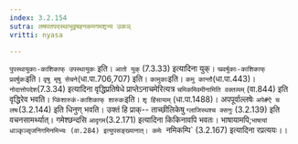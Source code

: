 ```yaml
---
index: 3.2.154
sutra: लषपतपदस्थाभूवृषहनकमगमशृभ्य उकञ्
vritti: nyasa

---
```

`पुपस्थायुकाः-काशिकाफ् उपस्थायुकः` इति। `आतो युक्` (7.3.33) इत्यादिना युक्। `प्प्रवर्षुकाः-काशिकाफ् प्रवर्षुकः`इति। `वृषु मृषु सेचने`(धा.पा.706,707) इति। `कामुकाः`इति। `कमु कान्तौ`(धा.पा.443)। `नोदात्तोपदेश`(7.3.34) इत्यादिना वृद्धिप्रतिषेधे प्राप्तेऽनाचमेरित्यत्र `चमिकमिवमीनामिति वक्तव्यम्` (वा.844) इति वृद्धिरेव भवति। `प्किंशारुकं-काशिकाफ् शारुकः`इति। `शृ हिंसायाम्` (धा.पा.1488)। अपपूर्वाल्लषेः `अपे#ऐ च लषः`(3.2.144) इति धिनुण् भवति। उक्तं हि प्राक्-- ताच्छीलिकेषु `ग्लाजिस्थश्च क्सनुः` (3.2.139) इति वचनसामर्थ्यात्। गमेश्छन्दसि `आदृगम`(3.2.171) इत्यादिना किकिनावपि भवतः। भाषायामपि;`भाषायां धाञ्कृञ्सृजनिगमिनमिभ्यः (वा.284) इत्युपसङ्ख्यानात्। कमेः `नमिकम्पि` (3.2.167) इत्यादिना रप्रत्ययः।।